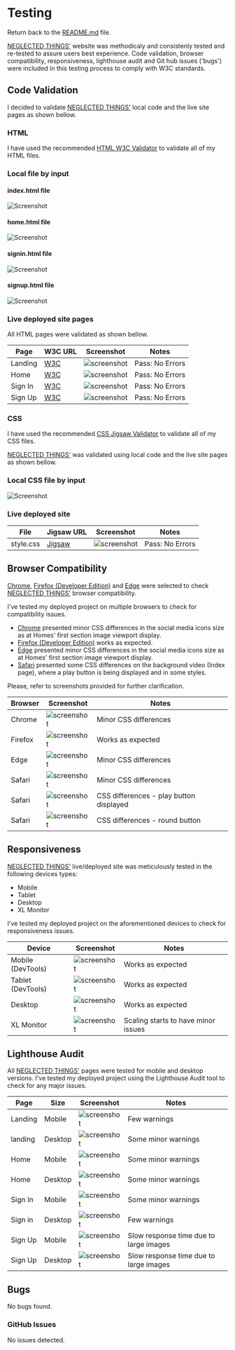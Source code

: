 # Testing

Return back to the [README.md](README.md) file.

[NEGLECTED THINGS'](https://felipeseiberlich.github.io/neglected-things/) website was methodicaly and consistenly tested and re-tested 
to assure users best experience. Code validation, browser compatibility, responsiveness, lighthouse audit and Git hub issues ('bugs') 
were included in this testing process to comply with W3C standards. 

## Code Validation

I decided to validate [NEGLECTED THINGS'](https://felipeseiberlich.github.io/neglected-things/) local code and the live site pages as
shown bellow.

### HTML

I have used the recommended [HTML W3C Validator](https://validator.w3.org) to validate all of my HTML files.

### Local file by input

#### index.html file
![Screenshot](documentation/w3c-validator-index.png)

#### home.html file
![Screenshot](documentation/w3c-validator-home.png)

#### signin.html file
![Screenshot](documentation/w3c-validator-signin.png)

#### signup.html file
![Screenshot](documentation/w3c-validator-signup.png)

### Live deployed site pages

All HTML pages were validated as shown bellow.

| Page | W3C URL | Screenshot | Notes |
| --- | --- | --- | --- |
| Landing | [W3C](https://validator.w3.org/nu/?doc=https%3A%2F%2Ffelipeseiberlich.github.io%2Fneglected-things%2F) | ![screenshot](documentation/validator-live-index.png)| Pass: No Errors |
| Home | [W3C](https://validator.w3.org/nu/?doc=https%3A%2F%2Ffelipeseiberlich.github.io%2Fneglected-things%2Fhome.html) | ![screenshot](documentation/validator-live-home.png) | Pass: No Errors |
| Sign In | [W3C](https://validator.w3.org/nu/?doc=https%3A%2F%2Ffelipeseiberlich.github.io%2Fneglected-things%2Fsign-in.html) | ![screenshot](documentation/validator-live-signin.png) | Pass: No Errors |
| Sign Up | [W3C](https://validator.w3.org/nu/?doc=https%3A%2F%2Ffelipeseiberlich.github.io%2Fneglected-things%2Fsign-up.html) | ![screenshot](documentation/validator-live-signup.png) | Pass: No Errors |

### CSS

I have used the recommended [CSS Jigsaw Validator](https://jigsaw.w3.org/css-validator) to validate all of my CSS files.

[NEGLECTED THINGS'](https://felipeseiberlich.github.io/neglected-things/) was validated using local code and the live site pages as
shown bellow.

### Local CSS file by input

![Screenshot](documentation/w3c-validator-css1.png)

### Live deployed site

| File | Jigsaw URL | Screenshot | Notes |
| --- | --- | --- | --- |
| style.css | [Jigsaw](https://jigsaw.w3.org/css-validator/validator?uri=+https%3A%2F%2Ffelipeseiberlich.github.io%2Fneglected-things%2F&profile=css3svg&usermedium=all&warning=1&vextwarning=&lang=en) | ![screenshot](documentation/validator-live-css.png) | Pass: No Errors |

## Browser Compatibility

[Chrome](https://www.google.com/chrome), [Firefox (Developer Edition)](https://www.mozilla.org/firefox/developer) and [Edge](https://www.microsoft.com/edge)
were selected to check [NEGLECTED THINGS'](https://felipeseiberlich.github.io/neglected-things/) browser compatibility.

I've tested my deployed project on multiple browsers to check for compatibility issues.
- [Chrome](https://www.google.com/chrome) presented minor CSS differences in the social media icons size as at Homes' first section image viewport display.
- [Firefox (Developer Edition)](https://www.mozilla.org/firefox/developer) works as expected.
- [Edge](https://www.microsoft.com/edge) presented minor CSS differences in the social media icons size as at Homes' first section image viewport display.
- [Safari](https://www.apple.com/safari/) presented some CSS differences on the background video (Index page), where a play button is being displayed and in some styles.

Please, refer to screenshots provided for further clarification.

| Browser | Screenshot | Notes |
| --- | --- | --- |
| Chrome | ![screenshot](documentation/chrome.png) | Minor CSS differences |
| Firefox | ![screenshot](documentation/firefox.png) | Works as expected |
| Edge | ![screenshot](documentation/edge.png) | Minor CSS differences |
| Safari | ![screenshot](documentation/safari.png) | Minor CSS differences |
| Safari | ![screenshot](documentation/safari-play-button.png) | CSS differences - play button displayed |
| Safari | ![screenshot](documentation/safari-style-button.png) | CSS differences - round button |

## Responsiveness

[NEGLECTED THINGS'](https://felipeseiberlich.github.io/neglected-things/) live/deployed site was meticulously tested in the following devices types:
- Mobile
- Tablet
- Desktop
- XL Monitor

I've tested my deployed project on the aforementioned devices to check for responsiveness issues.

| Device | Screenshot | Notes |
| --- | --- | --- |
| Mobile (DevTools) | ![screenshot](documentation/responsive-mobile.png) | Works as expected |
| Tablet (DevTools) | ![screenshot](documentation/responsive-tablet.png) | Works as expected |
| Desktop | ![screenshot](documentation/responsive-desktop.png) | Works as expected |
| XL Monitor | ![screenshot](documentation/responsive-xl.png) | Scaling starts to have minor issues |


## Lighthouse Audit

All [NEGLECTED THINGS'](https://felipeseiberlich.github.io/neglected-things/) pages were tested for mobile and desktop versions.
I've tested my deployed project using the Lighthouse Audit tool to check for any major issues.

| Page | Size | Screenshot | Notes |
| --- | --- | --- | --- |
| Landing | Mobile | ![screenshot](documentation/lighthouse-index-mobile.png) | Few warnings |
| landing | Desktop | ![screenshot](documentation/lighthouse-index-desktop.png) | Some minor warnings |
| Home | Mobile | ![screenshot](documentation/lighthouse-home-mobile.png) | Some minor warnings |
| Home | Desktop | ![screenshot](documentation/lighthouse-home-desktop.png) | Some minor warnings |
| Sign In | Mobile | ![screenshot](documentation/lighthouse-signin-mobile.png) | Some minor warnings |
| Sign in | Desktop | ![screenshot](documentation/lighthouse-signin-desktop.png) | Few warnings |
| Sign Up | Mobile | ![screenshot](documentation/lighthouse-signup-mobile.png) | Slow response time due to large images |
| Sign Up | Desktop | ![screenshot](documentation/lighthouse-signup-desktop.png) | Slow response time due to large images |

## Bugs

No bugs found.

### GitHub **Issues**

No issues detected.

